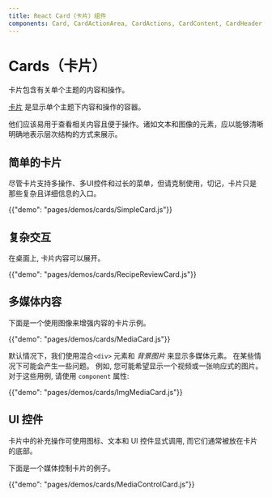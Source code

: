 ```yaml
---
title: React Card（卡片）组件
components: Card, CardActionArea, CardActions, CardContent, CardHeader, CardMedia, Collapse, Paper
---
```

# Cards（卡片）

<p class="description">卡片包含有关单个主题的内容和操作。</p>

[卡片](https://material.io/design/components/cards.html) 是显示单个主题下内容和操作的容器。

他们应该易用于查看相关内容且便于操作。诸如文本和图像的元素，应以能够清晰明确地表示层次结构的方式来展示。

## 简单的卡片

尽管卡片支持多操作、多UI控件和过长的菜单，但请克制使用，切记，卡片只是那些复杂且详细信息的入口。

{{"demo": "pages/demos/cards/SimpleCard.js"}}

## 复杂交互

在桌面上, 卡片内容可以展开。

{{"demo": "pages/demos/cards/RecipeReviewCard.js"}}

## 多媒体内容

下面是一个使用图像来增强内容的卡片示例。

{{"demo": "pages/demos/cards/MediaCard.js"}}

默认情况下，我们使用混合`<div>` 元素和 *背景图片* 来显示多媒体元素。 在某些情况下可能会产生一些问题。 例如, 您可能希望显示一个视频或一张响应式的图片。 对于这些用例, 请使用 `component` 属性:

{{"demo": "pages/demos/cards/ImgMediaCard.js"}}

## UI 控件

卡片中的补充操作可使用图标、文本和 UI 控件显式调用, 而它们通常被放在卡片的底部。

下面是一个媒体控制卡片的例子。

{{"demo": "pages/demos/cards/MediaControlCard.js"}}